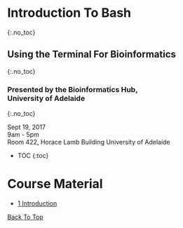 # Introduction To Bash
{:.no_toc}
## Using the Terminal For Bioinformatics
{:.no_toc}

### Presented by the Bioinformatics Hub, <br> University of Adelaide
{:.no_toc}

Sept 19, 2017  
9am - 5pm  
Room 422, Horace Lamb Building
University of Adelaide

* TOC
{:toc}

# Course Material

- [1 Introduction](notes/1_Introduction)

[Back To Top](#introduction-to-bash)
